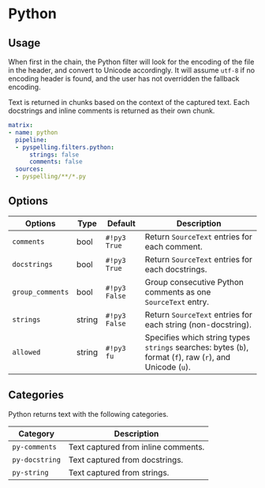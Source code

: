 # Python

## Usage

When first in the chain, the Python filter will look for the encoding of the file in the header, and convert to Unicode accordingly. It will assume `utf-8` if no encoding header is found, and the user has not overridden the fallback encoding.

Text is returned in chunks based on the context of the captured text. Each docstrings and inline comments is returned as their own chunk.

```yaml
matrix:
- name: python
  pipeline:
  - pyspelling.filters.python:
      strings: false
      comments: false
  sources:
  - pyspelling/**/*.py
```

## Options

Options          | Type     | Default       | Description
---------------- | -------- | ------------- | -----------
`comments`       | bool     | `#!py3 True`  | Return `SourceText` entries for each comment.
`docstrings`     | bool     | `#!py3 True`  | Return `SourceText` entries for each docstrings.
`group_comments` | bool     | `#!py3 False` | Group consecutive Python comments as one `SourceText` entry.
`strings`        | string   | `#!py3 False` | Return `SourceText` entries for each string (non-docstring).
`allowed`        | string   | `#!py3 fu`    | Specifies which string types `strings` searches: bytes (`b`), format (`f`), raw (`r`), and Unicode (`u`). 

## Categories

Python returns text with the following categories.

Category       | Description
-------------- | -----------
`py-comments`  | Text captured from inline comments.
`py-docstring` | Text captured from docstrings.
`py-string`    | Text captured from strings.
